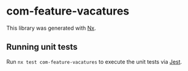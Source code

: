 # com-feature-vacatures

This library was generated with [Nx](https://nx.dev).

## Running unit tests

Run `nx test com-feature-vacatures` to execute the unit tests via [Jest](https://jestjs.io).
